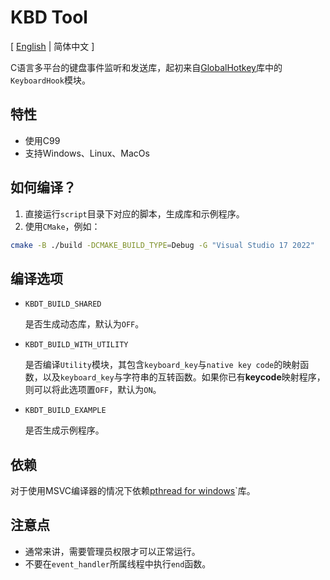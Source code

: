 # KBD Tool

[ [English](./README_EN.md) | 简体中文 ]

C语言多平台的键盘事件监听和发送库，起初来自[GlobalHotkey](https://github.com/JaderoChan/GlobalHotkey)库中的`KeyboardHook`模块。

## 特性

- 使用C99
- 支持Windows、Linux、MacOs

## 如何编译？

1. 直接运行`script`目录下对应的脚本，生成库和示例程序。
2. 使用`CMake`，例如：

  ```sh
  cmake -B ./build -DCMAKE_BUILD_TYPE=Debug -G "Visual Studio 17 2022"
  ```

## 编译选项

- `KBDT_BUILD_SHARED`

  是否生成动态库，默认为`OFF`。

- `KBDT_BUILD_WITH_UTILITY`

  是否编译`Utility`模块，其包含`keyboard_key`与`native key code`的映射函数，以及`keyboard_key`与字符串的互转函数。如果你已有**keycode**映射程序，则可以将此选项置`OFF`，默认为`ON`。

- `KBDT_BUILD_EXAMPLE`

  是否生成示例程序。

## 依赖

对于使用MSVC编译器的情况下依赖[pthread for windows](https://github.com/midnite8177/pthread)`库。

## 注意点

- 通常来讲，需要管理员权限才可以正常运行。
- 不要在`event_handler`所属线程中执行`end`函数。
